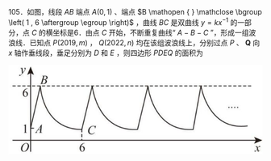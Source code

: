 105．如图，线段 $A B$ 端点 $A { \big ( } 0 , 1 { \big ) }$ 、端点 $B \mathopen { } \mathclose \bgroup \left( 1 , 6 \aftergroup \egroup \right)$ ，曲线 $B C$ 是双曲线 $y = k x ^ { - 1 }$ 的一部分，点 $C$ 的横坐标是6．由点 $C$ 开始，不断重复曲线“ $A - B - C$ ”，形成一组波浪线．已知点 $P ( 2 0 1 9 , m )$ ， $Q \big ( 2 0 2 2 , n \big )$ 均在该组波浪线上，分别过点 $P$ 、 $\boldsymbol { Q }$ 向 $x$ 轴作垂线段，垂足分别为 $D$ 和 $E$ ，则四边形 $P D E Q$ 的面积为

![](<../../qs_image_DB/专题1-4_一文搞定反比例函数7个模型，13类题型（解析版）_/fc9bd72a2d988b957209ba89f8dfcdbf9c30444307f0163c9889fed7393fe67e.jpg>)
